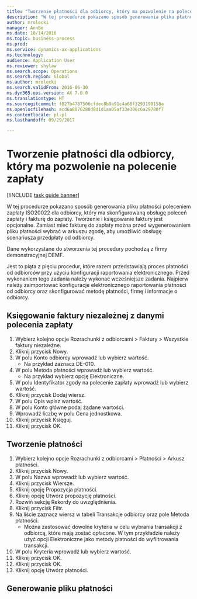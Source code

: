 ```yaml
--- 
title: "Tworzenie płatności dla odbiorcy, który ma pozwolenie na polecenie zapłaty"
description: "W tej procedurze pokazano sposób generowania pliku płatności poleceniem zapłaty ISO20022 dla odbiorcy, który ma skonfigurowaną obsługę poleceń zapłaty i fakturę do zapłaty."
author: mrolecki
manager: AnnBe
ms.date: 10/14/2016
ms.topic: business-process
ms.prod: 
ms.service: dynamics-ax-applications
ms.technology: 
audience: Application User
ms.reviewer: shylaw
ms.search.scope: Operations
ms.search.region: Global
ms.author: mrolecki
ms.search.validFrom: 2016-06-30
ms.dyn365.ops.version: AX 7.0.0
ms.translationtype: HT
ms.sourcegitcommit: f827b4787506cfdec8b9a91c4a68f3293190158a
ms.openlocfilehash: acd6a8076288d8d1d1aa05af33e306c6a29780f7
ms.contentlocale: pl-pl
ms.lasthandoff: 09/29/2017

---
```

# <a name="create-payments-for-a-customer-who-have-direct-debit-mandates"></a>Tworzenie płatności dla odbiorcy, który ma pozwolenie na polecenie zapłaty

[!INCLUDE [task guide banner](../../includes/task-guide-banner.md)]

W tej procedurze pokazano sposób generowania pliku płatności poleceniem zapłaty ISO20022 dla odbiorcy, który ma skonfigurowaną obsługę poleceń zapłaty i fakturę do zapłaty. Tworzenie i księgowanie faktury jest opcjonalne. Zamiast mieć fakturę do zapłaty można przed wygenerowaniem pliku płatności wybrać w arkuszu zgodę, aby umożliwić obsługę scenariusza przedpłaty od odbiorcy.



Dane wykorzystane do stworzenia tej procedury pochodzą z firmy demonstracyjnej DEMF.



Jest to piąta z pięciu procedur, które razem przedstawiają proces płatności od odbiorców przy użyciu konfiguracji raportowania elektronicznego. Przed wykonaniem tego zadania należy wykonać wcześniejsze zadania. Najpierw należy zaimportować konfiguracje elektronicznego raportowania płatności od odbiorcy oraz skonfigurować metodę płatności, firmę i informacje o odbiorcy. 


## <a name="post-a-free-text-invoice-with-direct-debit-information"></a>Księgowanie faktury niezależnej z danymi polecenia zapłaty
1. Wybierz kolejno opcje Rozrachunki z odbiorcami > Faktury > Wszystkie faktury niezależne.
2. Kliknij przycisk Nowy.
3. W polu Konto odbiorcy wprowadź lub wybierz wartość.
    * Na przykład zaznacz DE-010.  
4. W polu Metoda płatności wprowadź lub wybierz wartość.
    * Na przykład wybierz opcję Elektroniczne.  
5. W polu Identyfikator zgody na polecenie zapłaty wprowadź lub wybierz wartość.
6. Kliknij przycisk Dodaj wiersz.
7. W polu Opis wpisz wartość.
8. W polu Konto główne podaj żądane wartości.
9. Wprowadź liczbę w polu Cena jednostkowa.
10. Kliknij przycisk Księguj.
11. Kliknij przycisk OK.

## <a name="create-a-payment"></a>Tworzenie płatności
1. Wybierz kolejno opcje Rozrachunki z odbiorcami > Płatności > Arkusz płatności.
2. Kliknij przycisk Nowy.
3. W polu Nazwa wprowadź lub wybierz wartość.
4. Kliknij przycisk Wiersze.
5. Kliknij opcję Propozycja płatności.
6. Kliknij opcję Utwórz propozycję płatności.
7. Rozwiń sekcję Rekordy do uwzględnienia.
8. Kliknij przycisk Filtr.
9. Na liście zaznacz wiersz w tabeli Transakcje odbiorcy oraz pole Metoda płatności.
    * Można zastosować dowolne kryteria w celu wybrania transakcji z odbiorcą, które mają zostać opłacone. W tym przykładzie należy użyć opcji Elektroniczne jako metody płatności do wyfiltrowania transakcji.  
10. W polu Kryteria wprowadź lub wybierz wartość.
11. Kliknij przycisk OK.
12. Kliknij przycisk OK.
13. Kliknij opcję Utwórz płatności.

## <a name="generate-a-payment-file"></a>Generowanie pliku płatności


